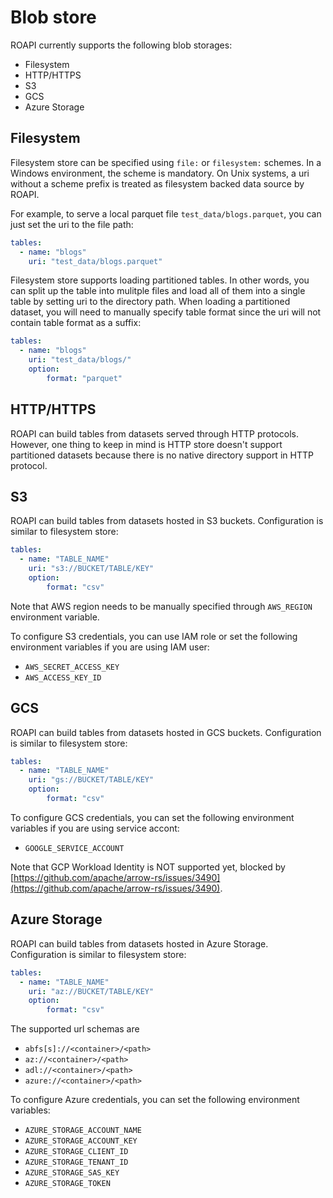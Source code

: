 # Blob store

ROAPI currently supports the following blob storages:

* Filesystem
* HTTP/HTTPS
* S3
* GCS
* Azure Storage

## Filesystem

Filesystem store can be specified using `file:` or `filesystem:` schemes.  In a
Windows environment, the scheme is mandatory.  On Unix systems, a uri without a
scheme prefix is treated as filesystem backed data source by ROAPI. 

For example, to serve a local parquet file `test_data/blogs.parquet`, you can
just set the uri to the file path:

```yaml
tables:
  - name: "blogs"
    uri: "test_data/blogs.parquet"
```

Filesystem store supports loading partitioned tables. In other words, you can
split up the table into mulitple files and load all of them into a single table
by setting uri to the directory path. When loading a partitioned dataset, you
will need to manually specify table format since the uri will not contain table
format as a suffix:

```yaml
tables:
  - name: "blogs"
    uri: "test_data/blogs/"
    option:
        format: "parquet"
```


## HTTP/HTTPS

ROAPI can build tables from datasets served through HTTP protocols. However, one
thing to keep in mind is HTTP store doesn't support partitioned datasets because
there is no native directory support in HTTP protocol.


## S3

ROAPI can build tables from datasets hosted in S3 buckets. Configuration is
similar to filesystem store:

```yaml
tables:
  - name: "TABLE_NAME"
    uri: "s3://BUCKET/TABLE/KEY"
    option:
        format: "csv"
```

Note that AWS region needs to be manually specified through `AWS_REGION`
environment variable.

To configure S3 credentials, you can use IAM role or set the following
environment variables if you are using IAM user:

* `AWS_SECRET_ACCESS_KEY`
* `AWS_ACCESS_KEY_ID`

## GCS

ROAPI can build tables from datasets hosted in GCS buckets. Configuration is
similar to filesystem store:

```yaml
tables:
  - name: "TABLE_NAME"
    uri: "gs://BUCKET/TABLE/KEY"
    option:
        format: "csv"
```

To configure GCS credentials, you can set the following
environment variables if you are using service accont:

* `GOOGLE_SERVICE_ACCOUNT`

Note that GCP Workload Identity is NOT supported yet, blocked by [https://github.com/apache/arrow-rs/issues/3490](https://github.com/apache/arrow-rs/issues/3490).

## Azure Storage

ROAPI can build tables from datasets hosted in Azure Storage. Configuration is
similar to filesystem store:

```yaml
tables:
  - name: "TABLE_NAME"
    uri: "az://BUCKET/TABLE/KEY"
    option:
        format: "csv"
```

The supported url schemas are
* `abfs[s]://<container>/<path>`
* `az://<container>/<path>`
* `adl://<container>/<path>`
* `azure://<container>/<path>`

To configure Azure credentials, you can set the following
environment variables:

* `AZURE_STORAGE_ACCOUNT_NAME`
* `AZURE_STORAGE_ACCOUNT_KEY`
* `AZURE_STORAGE_CLIENT_ID`
* `AZURE_STORAGE_TENANT_ID`
* `AZURE_STORAGE_SAS_KEY`
* `AZURE_STORAGE_TOKEN`
